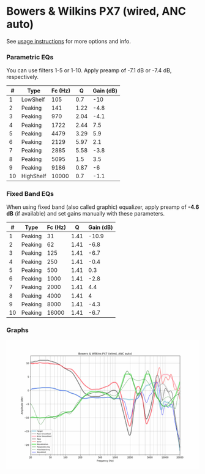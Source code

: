 # Bowers & Wilkins PX7 (wired, ANC auto)
See [usage instructions](https://github.com/jaakkopasanen/AutoEq#usage) for more options and info.

### Parametric EQs
You can use filters 1-5 or 1-10. Apply preamp of -7.1 dB or -7.4 dB, respectively.

|   # | Type      |   Fc (Hz) |    Q |   Gain (dB) |
|-----|-----------|-----------|------|-------------|
|   1 | LowShelf  |       105 | 0.7  |       -10   |
|   2 | Peaking   |       141 | 1.22 |        -4.8 |
|   3 | Peaking   |       970 | 2.04 |        -4.1 |
|   4 | Peaking   |      1722 | 2.44 |         7.5 |
|   5 | Peaking   |      4479 | 3.29 |         5.9 |
|   6 | Peaking   |      2129 | 5.97 |         2.1 |
|   7 | Peaking   |      2885 | 5.58 |        -3.8 |
|   8 | Peaking   |      5095 | 1.5  |         3.5 |
|   9 | Peaking   |      9186 | 0.87 |        -6   |
|  10 | HighShelf |     10000 | 0.7  |        -1.1 |

### Fixed Band EQs
When using fixed band (also called graphic) equalizer, apply preamp of **-4.6 dB** (if available) and set gains manually with these parameters.

|   # | Type    |   Fc (Hz) |    Q |   Gain (dB) |
|-----|---------|-----------|------|-------------|
|   1 | Peaking |        31 | 1.41 |       -10.9 |
|   2 | Peaking |        62 | 1.41 |        -6.8 |
|   3 | Peaking |       125 | 1.41 |        -6.7 |
|   4 | Peaking |       250 | 1.41 |        -0.4 |
|   5 | Peaking |       500 | 1.41 |         0.3 |
|   6 | Peaking |      1000 | 1.41 |        -2.8 |
|   7 | Peaking |      2000 | 1.41 |         4.4 |
|   8 | Peaking |      4000 | 1.41 |         4   |
|   9 | Peaking |      8000 | 1.41 |        -4.3 |
|  10 | Peaking |     16000 | 1.41 |        -6.7 |

### Graphs
![](./Bowers%20&%20Wilkins%20PX7%20(wired,%20ANC%20auto).png)

